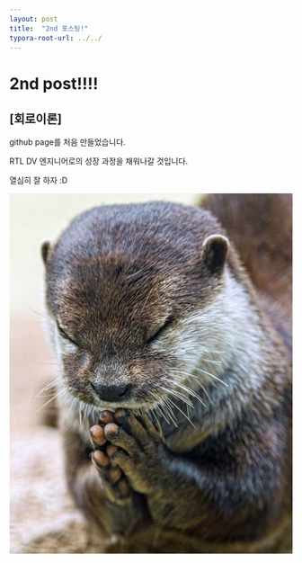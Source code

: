 ```yaml
---
layout: post
title:  "2nd 포스팅!"
typora-root-url: ../../
---
```


# 2nd post!!!!

## [회로이론]

github page를 처음 만들었습니다.

RTL DV 엔지니어로의 성장 과정을 채워나갈 것입니다.

열심히 잘 하자 :D

<img src="/images/2024-08-26-2nd/sudallll-4665045.JPEG">



